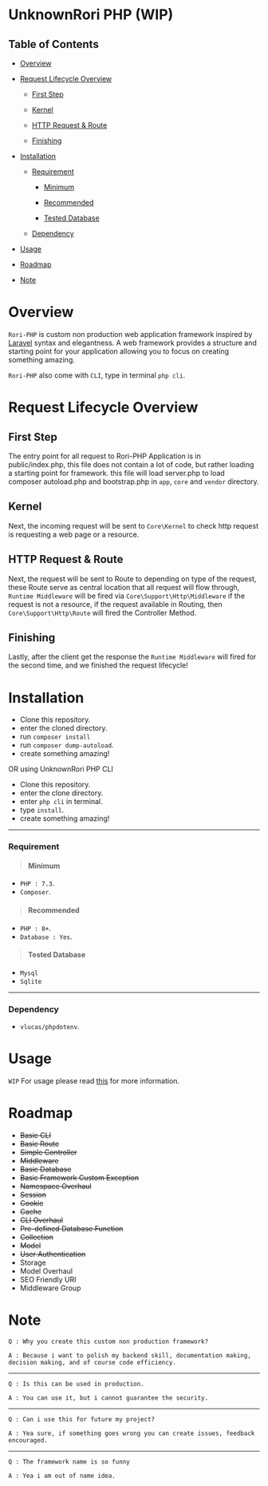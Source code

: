 # UnknownRori PHP (WIP)

## Table of Contents

- [Overview](https://github.com/UnknownRori/UnknownRori-PHP#overview)

- [Request Lifecycle Overview](https://github.com/UnknownRori/UnknownRori-PHP#request-lifecycle-overview)

  - [First Step](https://github.com/UnknownRori/UnknownRori-PHP#first-step)

  - [Kernel](https://github.com/UnknownRori/UnknownRori-PHP#kernel)

  - [HTTP Request & Route](https://github.com/UnknownRori/UnknownRori-PHP#http-request--route)

  - [Finishing](https://github.com/UnknownRori/UnknownRori-PHP#finishing)

- [Installation](https://github.com/UnknownRori/UnknownRori-PHP#installation)

  - [Requirement](https://github.com/UnknownRori/UnknownRori-PHP#requirement)

    - [Minimum](https://github.com/UnknownRori/UnknownRori-PHP#minimum)

    - [Recommended](https://github.com/UnknownRori/UnknownRori-PHP#recommended)

    - [Tested Database](https://github.com/UnknownRori/UnknownRori-PHP#tested-database)

  - [Dependency](https://github.com/UnknownRori/UnknownRori-PHP#dependency)

- [Usage](https://github.com/UnknownRori/UnknownRori-PHP#usage)

- [Roadmap](https://github.com/UnknownRori/UnknownRori-PHP#roadmap)

- [Note](https://github.com/UnknownRori/UnknownRori-PHP#note)

# Overview

`Rori-PHP` is custom non production web application framework inspired by [Laravel](https://laravel.com/) syntax and elegantness. A web framework provides a structure  and starting point for your application allowing you to focus on creating something amazing.

`Rori-PHP` also come with `CLI`, type in terminal `php cli`.

# Request Lifecycle Overview

## First Step

The entry point for all request to Rori-PHP Application is in public/index.php, this file does not contain a lot of code, but rather loading a starting point for framework. this file will load server.php to load composer autoload.php and bootstrap.php in `app`, `core` and `vendor` directory.

## Kernel

Next, the incoming request will be sent to `Core\Kernel` to check http request is requesting a web page or a resource.

## HTTP Request & Route

Next, the request will be sent to Route to depending on type of the request, these Route serve as central location that all request will flow through, `Runtime Middleware` will be fired via `Core\Support\Http\Middleware` if the request is not a resource, if the request available in Routing, then `Core\Support\Http\Route` will fired the Controller Method.

## Finishing

Lastly, after the client get the response the `Runtime Middleware` will fired for the second time, and we finished the request lifecycle!

# Installation

- Clone this repository.
- enter the cloned directory.
- run `composer install`
- run `composer dump-autoload`.
- create something amazing!

OR using UnknownRori PHP CLI

- Clone this repository.
- enter the clone directory.
- enter `php cli` in terminal.
- type `install`.
- create something amazing!

---

### Requirement

> #### Minimum

- `PHP : 7.3`.
- `Composer`.

> #### Recommended

- `PHP : 8+`.
- `Database : Yes`.

> #### Tested Database

- `Mysql`
- `Sqlite`

---

### Dependency

- `vlucas/phpdotenv`.

# Usage

`WIP` For usage please read [this](https://github.com/UnknownRori/UnknownRori-PHP/blob/master/core/docs/usage.md) for more information.

# Roadmap

- ~~Basic CLI~~
- ~~Basic Route~~
- ~~Simple Controller~~
- ~~Middleware~~
- ~~Basic Database~~
- ~~Basic Framework Custom Exception~~
- ~~Namespace Overhaul~~
- ~~Session~~
- ~~Cookie~~
- ~~Cache~~
- ~~CLI Overhaul~~
- ~~Pre-defined Database Function~~
- ~~Collection~~
- ~~Model~~
- ~~User Authentication~~
- Storage
- Model Overhaul
- SEO Friendly URI
- Middleware Group

# Note

`Q : Why you create this custom non production framework?`

`A : Because i want to polish my backend skill, documentation making, decision making, and of course code efficiency.`

---

`Q : Is this can be used in production.`

`A : You can use it, but i cannot guarantee the security.`

---

`Q : Can i use this for future my project?`

`A : Yea sure, if something goes wrong you can create issues, feedback encouraged.`

---

`Q : The framework name is so funny`

`A : Yea i am out of name idea.`
